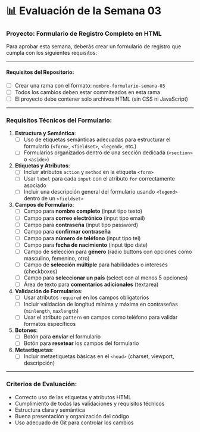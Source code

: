 # 📊 Evaluación de la Semana 03

### Proyecto: Formulario de Registro Completo en HTML

Para aprobar esta semana, deberás crear un formulario de registro que cumpla con los siguientes requisitos:

---

#### **Requisitos del Repositorio**:
- [ ] Crear una rama con el formato: `nombre-formulario-semana-03`
- [ ] Todos los cambios deben estar commiteados en esta rama
- [ ] El proyecto debe contener solo archivos HTML (sin CSS ni JavaScript)

---

### **Requisitos Técnicos del Formulario**:

1. **Estructura y Semántica**:
   - [ ] Uso de etiquetas semánticas adecuadas para estructurar el formulario (`<form>`, `<fieldset>`, `<legend>`, etc.)
   - [ ] Formularios organizados dentro de una sección dedicada (`<section>` o `<aside>`)

2. **Etiquetas y Atributos**:
   - [ ] Incluir atributos `action` y `method` en la etiqueta `<form>`
   - [ ] Usar `label` para cada `input` con el atributo `for` correctamente asociado
   - [ ] Incluir una descripción general del formulario usando `<legend>` dentro de un `<fieldset>`

3. **Campos de Formulario**:
   - [ ] Campo para **nombre completo** (input tipo texto)
   - [ ] Campo para **correo electrónico** (input tipo email)
   - [ ] Campo para **contraseña** (input tipo password)
   - [ ] Campo para **confirmar contraseña**
   - [ ] Campo para **número de teléfono** (input tipo tel)
   - [ ] Campo para **fecha de nacimiento** (input tipo date)
   - [ ] Campo de selección para **género** (radio buttons con opciones como masculino, femenino, otro)
   - [ ] Campo de **selección múltiple** para habilidades o intereses (checkboxes)
   - [ ] Campo para **seleccionar un país** (select con al menos 5 opciones)
   - [ ] Área de texto para **comentarios adicionales** (textarea)

4. **Validación de Formularios**:
   - [ ] Usar atributos `required` en los campos obligatorios
   - [ ] Incluir validación de longitud mínima y máxima en contraseñas (`minlength`, `maxlength`)
   - [ ] Usar el atributo `pattern` en campos como teléfono para validar formatos específicos

5. **Botones**:
   - [ ] Botón para **enviar** el formulario
   - [ ] Botón para **resetear** los campos del formulario

6. **Metaetiquetas**:
   - [ ] Incluir metaetiquetas básicas en el `<head>` (charset, viewport, descripción)

---

### **Criterios de Evaluación**:
- Correcto uso de las etiquetas y atributos HTML
- Cumplimiento de todas las validaciones y requisitos técnicos
- Estructura clara y semántica
- Buena presentación y organización del código
- Uso adecuado de Git para controlar los cambios